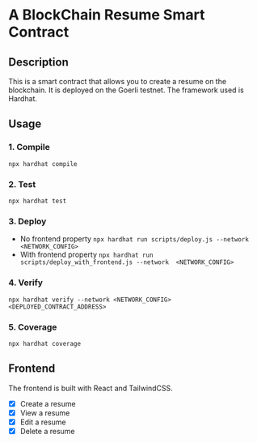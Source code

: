 # A BlockChain Resume Smart Contract
## Description
This is a smart contract that allows you to create a resume on the blockchain. It is deployed on the Goerli testnet. The framework used is Hardhat.
## Usage
### 1. Compile
``` npx hardhat compile ```
### 2. Test
``` npx hardhat test ```
### 3. Deploy
- No frontend property
``` npx hardhat run scripts/deploy.js --network  <NETWORK_CONFIG> ```
- With frontend property
``` npx hardhat run scripts/deploy_with_frontend.js --network  <NETWORK_CONFIG> ```
### 4. Verify
``` npx hardhat verify --network <NETWORK_CONFIG> <DEPLOYED_CONTRACT_ADDRESS> ```
### 5. Coverage
``` npx hardhat coverage ```
## Frontend
The frontend is built with React and TailwindCSS.
- [x] Create a resume
- [x] View a resume
- [x] Edit a resume
- [x] Delete a resume